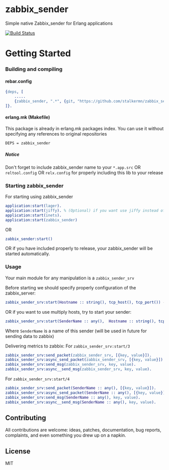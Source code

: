 zabbix_sender
=============

Simple native Zabbix_sender for Erlang applications    

[![Build Status](https://travis-ci.org/stalkermn/zabbix_sender.svg?branch=master)](https://travis-ci.org/stalkermn/zabbix_sender.svg?branch=master)

Getting Started
=======
### Building and compiling
#### rebar.config
```erl
{deps, [
    .....
    {zabbix_sender, ".*", {git, "https://github.com/stalkermn/zabbix_sender_.git", "master"}}
]}.
```
#### erlang.mk (Makefile)
This package is already in erlang.mk packages index. You can use it without specifying any references to original repositories
```sh
DEPS = zabbix_sender
```

##### Notice

Don't forget to include zabbix_sender name to your `*.app.src` OR `reltool.config` OR `relx.config` for properly including this lib to your release 


### Starting zabbix_sender
For starting using zabbix_sender      
```erl
application:start(lager).
application:start(jiffy). % (Optional) if you want use jiffy instead of jsx (by default)
application:start(inets).
application:start(zabbix_sender)
```

OR     

```erl
zabbix_sender:start()
```

OR if you have included properly to release, your zabbix_sender will be started automatically. 

### Usage    
Your main module for any manipulation is a `zabbix_sender_srv`

Before starting we should specify properly configuration of the zabbix_server:
```erl
zabbix_sender_srv:start(Hostname :: string(), tcp_host(), tcp_port()) -> {ok, pid()}
```
OR if you want to use multiply hosts, try to start your sender:    
```erl
zabbix_sender_srv:start(SenderName :: any(),  Hostname :: string(), tcp_host(), tcp_port()) -> {ok, pid()}.
```
Where `SenderName` is a name of this sender (will be used in future for sending data to zabbix)

Delivering metrics to zabbix:
For `zabbix_sender_srv:start/3`     
```erl
zabbix_sender_srv:send_packet(zabbix_sender_srv, [{key, value}]).
zabbix_sender_srv:async_send_packet(zabbix_sender_srv, [{key, value}]).
zabbix_sender_srv:send_msg(zabbix_sender_srv, key, value).
zabbix_sender_srv:async__send_msg(zabbix_sender_srv, key, value).
```

For `zabbix_sender_srv:start/4`     

```erl
zabbix_sender_srv:send_packet(SenderName :: any(), [{key, value}]).
zabbix_sender_srv:async_send_packet(SenderName :: any(), [{key, value}]).
zabbix_sender_srv:send_msg(SenderName :: any(), key, value).
zabbix_sender_srv:async__send_msg(SenderName :: any(), key, value).
```

## Contributing

All contributions are welcome: ideas, patches, documentation, bug reports, complaints, and even something you drew up on a napkin.

License
----
MIT
